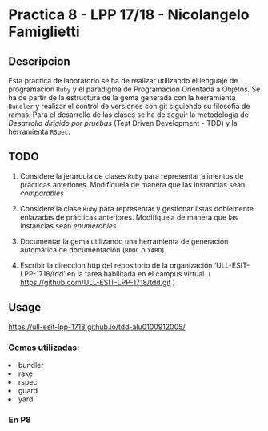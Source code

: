 # Practica 8 - LPP 17/18 - Nicolangelo Famiglietti

## Descripcion

Esta practica de laboratorio se ha de realizar utilizando el lenguaje de programacion `Ruby` y el paradigma de Programacion Orientada a Objetos.
Se ha de partir de la estructura de la gema generada con la herramienta `Bundler` y realizar el control de versiones con git siguiendo su filosofia de ramas.
Para el desarrollo de las clases se ha de seguir la metodologia de *Desarrollo dirigido por pruebas*
(Test Driven Development - TDD) y la herramienta `RSpec`.


## TODO

1. Considere la jerarquia de clases `Ruby` para representar alimentos de prácticas anteriores. 
Modifíquela de manera que las instancias sean *comparables*
2.  Considere la clase `Ruby` para representar y gestionar listas doblemente enlazadas de prácticas anteriores.
Modifíquela de manera que las instancias sean *enumerables*
3. Documentar la gema utilizando una herramienta de generación automática de documentación (`RDOC` o `YARD`).

4. Escribir la direccion http del repositorio de la organización ‘ULL-ESIT-LPP-1718/tdd’ en la tarea habilitada en el campus virtual. ( https://github.com/ULL-ESIT-LPP-1718/tdd.git )

## Usage
https://ull-esit-lpp-1718.github.io/tdd-alu0100912005/ 
### Gemas utilizadas:

<li>bundler</li>
<li>rake</li>
<li>rspec</li>
<li>guard</li>
<li>yard</li>

### En P8
